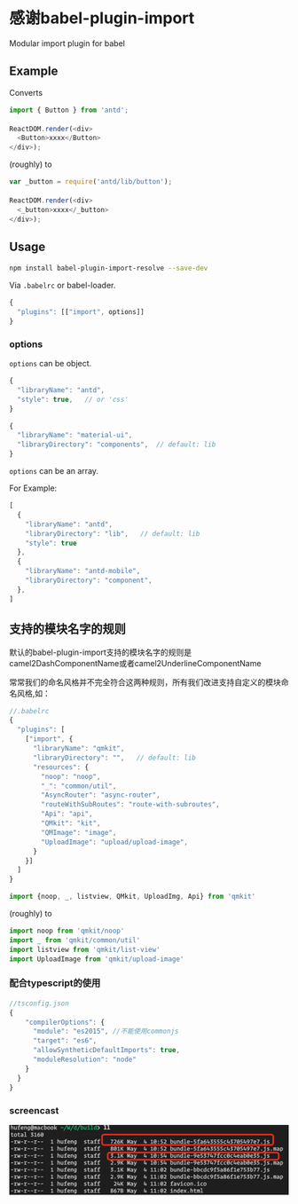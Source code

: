 # 感谢babel-plugin-import

Modular import plugin for babel

## Example

Converts

```javascript
import { Button } from 'antd';

ReactDOM.render(<div>
  <Button>xxxx</Button>
</div>);
```

(roughly) to

```javascript
var _button = require('antd/lib/button');

ReactDOM.render(<div>
  <_button>xxxx</_button>
</div>);
```

## Usage

```bash
npm install babel-plugin-import-resolve --save-dev
```

Via `.babelrc` or babel-loader.

```js
{
  "plugins": [["import", options]]
}
```

### options

`options` can be object.

```javascript
{
  "libraryName": "antd",
  "style": true,   // or 'css'
}
```

```javascript
{
  "libraryName": "material-ui",
  "libraryDirectory": "components",  // default: lib
}
```

`options` can be an array.

For Example:

```javascript
[
  {
    "libraryName": "antd",
    "libraryDirectory": "lib",   // default: lib
    "style": true
  },
  {
    "libraryName": "antd-mobile",
    "libraryDirectory": "component",
  },
]
```

## 支持的模块名字的规则
默认的babel-plugin-import支持的模块名字的规则是
camel2DashComponentName或者camel2UnderlineComponentName

常常我们的命名风格并不完全符合这两种规则，所有我们改进支持自定义的模块命名风格,如：


```javascript
//.babelrc
{
  "plugins": [
    ["import", {
      "libraryName": "qmkit",
      "libraryDirectory": "",   // default: lib
      "resources": {
        "noop": "noop",
        "_": "common/util",
        "AsyncRouter": "async-router",
        "routeWithSubRoutes": "route-with-subroutes",
        "Api": "api",
        "QMkit": "kit",
        "QMImage": "image",
        "UploadImage": "upload/upload-image",
      }
    }]
  ]
}
```
```javascript
import {noop, _, listview, QMkit, UploadImg, Api} from 'qmkit'

```
(roughly) to

```javascript
import noop from 'qmkit/noop'
import _ from 'qmkit/common/util'
import listview from 'qmkit/list-view'
import UploadImage from 'qmkit/upload-image'
```

### 配合typescript的使用
```javascript
//tsconfig.json
{
    "compilerOptions": {
      "module": "es2015", //不能使用commonjs
      "target": "es6",
      "allowSyntheticDefaultImports": true,
      "moduleResolution": "node"
    }
  }
}
```


### screencast
![screencast](https://raw.githubusercontent.com/hufeng/babel-plugin-import/master/images/screencast.png)
